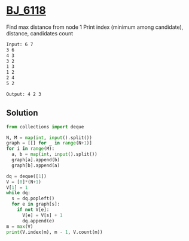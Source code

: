 # [BJ_6118](https://acmicpc.net/problem/6118)

Find max distance from node 1
Print index (minimum among candidate), distance, candidates count

```txt
Input: 6 7
3 6
4 3
3 2
1 3
1 2
2 4
5 2

Output: 4 2 3
```

## Solution

```py
from collections import deque

N, M = map(int, input().split())
graph = [[] for _ in range(N+1)]
for i in range(M):
  a, b = map(int, input().split())
  graph[a].append(b)
  graph[b].append(a)

dq = deque([1])
V = [0]*(N+1)
V[1] = 1
while dq:
  s = dq.popleft()
  for e in graph[s]:
    if not V[e]:
      V[e] = V[s] + 1
      dq.append(e)
m = max(V)
print(V.index(m), m - 1, V.count(m))
```
